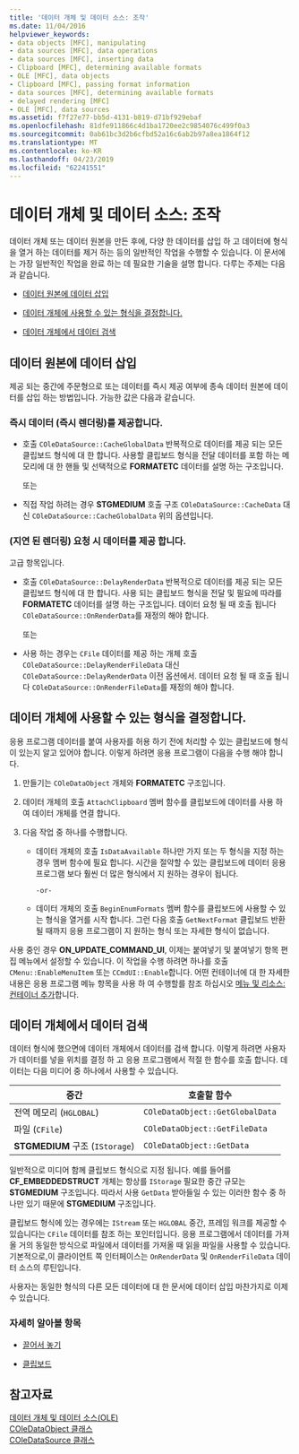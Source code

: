 ```yaml
---
title: '데이터 개체 및 데이터 소스: 조작'
ms.date: 11/04/2016
helpviewer_keywords:
- data objects [MFC], manipulating
- data sources [MFC], data operations
- data sources [MFC], inserting data
- Clipboard [MFC], determining available formats
- OLE [MFC], data objects
- Clipboard [MFC], passing format information
- data sources [MFC], determining available formats
- delayed rendering [MFC]
- OLE [MFC], data sources
ms.assetid: f7f27e77-bb5d-4131-b819-d71bf929ebaf
ms.openlocfilehash: 81dfe911866c4d1ba1720ee2c9854076c499f0a3
ms.sourcegitcommit: 0ab61bc3d2b6cfbd52a16c6ab2b97a8ea1864f12
ms.translationtype: MT
ms.contentlocale: ko-KR
ms.lasthandoff: 04/23/2019
ms.locfileid: "62241551"
---
```

# <a name="data-objects-and-data-sources-manipulation"></a>데이터 개체 및 데이터 소스: 조작

데이터 개체 또는 데이터 원본을 만든 후에, 다양 한 데이터를 삽입 하 고 데이터에 형식을 열거 하는 데이터를 제거 하는 등의 일반적인 작업을 수행할 수 있습니다. 이 문서에는 가장 일반적인 작업을 완료 하는 데 필요한 기술을 설명 합니다. 다루는 주제는 다음과 같습니다.

- [데이터 원본에 데이터 삽입](#_core_inserting_data_into_a_data_source)

- [데이터 개체에 사용할 수 있는 형식을 결정합니다.](#_core_determining_the_formats_available_in_a_data_object)

- [데이터 개체에서 데이터 검색](#_core_retrieving_data_from_a_data_object)

##  <a name="_core_inserting_data_into_a_data_source"></a> 데이터 원본에 데이터 삽입

제공 되는 중간에 주문형으로 또는 데이터를 즉시 제공 여부에 종속 데이터 원본에 데이터를 삽입 하는 방법입니다. 가능한 값은 다음과 같습니다.

### <a name="supplying-data-immediately-immediate-rendering"></a>즉시 데이터 (즉시 렌더링)를 제공합니다.

- 호출 `COleDataSource::CacheGlobalData` 반복적으로 데이터를 제공 되는 모든 클립보드 형식에 대 한 합니다. 사용할 클립보드 형식을 전달 데이터를 포함 하는 메모리에 대 한 핸들 및 선택적으로 **FORMATETC** 데이터를 설명 하는 구조입니다.

     또는

- 직접 작업 하려는 경우 **STGMEDIUM** 호출 구조 `COleDataSource::CacheData` 대신 `COleDataSource::CacheGlobalData` 위의 옵션입니다.

### <a name="supplying-data-on-demand-delayed-rendering"></a>(지연 된 렌더링) 요청 시 데이터를 제공 합니다.

고급 항목입니다.

- 호출 `COleDataSource::DelayRenderData` 반복적으로 데이터를 제공 되는 모든 클립보드 형식에 대 한 합니다. 사용 되는 클립보드 형식을 전달 및 필요에 따라를 **FORMATETC** 데이터를 설명 하는 구조입니다. 데이터 요청 될 때 호출 됩니다 `COleDataSource::OnRenderData`를 재정의 해야 합니다.

     또는

- 사용 하는 경우는 `CFile` 데이터를 제공 하는 개체 호출 `COleDataSource::DelayRenderFileData` 대신 `COleDataSource::DelayRenderData` 이전 옵션에서. 데이터 요청 될 때 호출 됩니다 `COleDataSource::OnRenderFileData`를 재정의 해야 합니다.

##  <a name="_core_determining_the_formats_available_in_a_data_object"></a> 데이터 개체에 사용할 수 있는 형식을 결정합니다.

응용 프로그램 데이터를 붙여 사용자를 허용 하기 전에 처리할 수 있는 클립보드에 형식이 있는지 알고 있어야 합니다. 이렇게 하려면 응용 프로그램이 다음을 수행 해야 합니다.

1. 만들기는 `COleDataObject` 개체와 **FORMATETC** 구조입니다.

1. 데이터 개체의 호출 `AttachClipboard` 멤버 함수를 클립보드에 데이터를 사용 하 여 데이터 개체를 연결 합니다.

1. 다음 작업 중 하나를 수행합니다.

   - 데이터 개체의 호출 `IsDataAvailable` 하나만 가지 또는 두 형식을 지정 하는 경우 멤버 함수에 필요 합니다. 시간을 절약할 수 있는 클립보드에 데이터 응용 프로그램 보다 훨씬 더 많은 형식에서 지 원하는 경우이 됩니다.

         -or-

   - 데이터 개체의 호출 `BeginEnumFormats` 멤버 함수를 클립보드에 사용할 수 있는 형식을 열거를 시작 합니다. 그런 다음 호출 `GetNextFormat` 클립보드 반환 될 때까지 응용 프로그램이 지 원하는 형식 또는 자세한 형식이 없습니다.

사용 중인 경우 **ON_UPDATE_COMMAND_UI**, 이제는 붙여넣기 및 붙여넣기 항목 편집 메뉴에서 설정할 수 있습니다. 이 작업을 수행 하려면 하나를 호출 `CMenu::EnableMenuItem` 또는 `CCmdUI::Enable`합니다. 어떤 컨테이너에 대 한 자세한 내용은 응용 프로그램 메뉴 항목을 사용 하 여 수행할를 참조 하십시오 [메뉴 및 리소스: 컨테이너 추가](../mfc/menus-and-resources-container-additions.md)합니다.

##  <a name="_core_retrieving_data_from_a_data_object"></a> 데이터 개체에서 데이터 검색

데이터 형식에 했으면에 데이터 개체에서 데이터를 검색 합니다. 이렇게 하려면 사용자가 데이터를 넣을 위치를 결정 하 고 응용 프로그램에서 적절 한 함수를 호출 합니다. 데이터는 다음 미디어 중 하나에서 사용할 수 있습니다.

|중간|호출할 함수|
|------------|----------------------|
|전역 메모리 (`HGLOBAL`)|`COleDataObject::GetGlobalData`|
|파일 (`CFile`)|`COleDataObject::GetFileData`|
|**STGMEDIUM** 구조 (`IStorage`)|`COleDataObject::GetData`|

일반적으로 미디어 함께 클립보드 형식으로 지정 됩니다. 예를 들어를 **CF_EMBEDDEDSTRUCT** 개체는 항상를 `IStorage` 필요한 중간 규모는 **STGMEDIUM** 구조입니다. 따라서 사용 `GetData` 받아들일 수 있는 이러한 함수 중 하나만 있기 때문에 **STGMEDIUM** 구조입니다.

클립보드 형식에 있는 경우에는 `IStream` 또는 `HGLOBAL` 중간, 프레임 워크를 제공할 수 있습니다는 `CFile` 데이터를 참조 하는 포인터입니다. 응용 프로그램에서 데이터를 가져올 거의 동일한 방식으로 파일에서 데이터를 가져올 때 읽을 파일을 사용할 수 있습니다. 기본적으로,이 클라이언트 쪽 인터페이스는 `OnRenderData` 및 `OnRenderFileData` 데이터 소스의 루틴입니다.

사용자는 동일한 형식의 다른 모든 데이터에 대 한 문서에 데이터 삽입 마찬가지로 이제 수 있습니다.

### <a name="what-do-you-want-to-know-more-about"></a>자세히 알아볼 항목

- [끌어서 놓기](../mfc/drag-and-drop-ole.md)

- [클립보드](../mfc/clipboard.md)

## <a name="see-also"></a>참고자료

[데이터 개체 및 데이터 소스(OLE)](../mfc/data-objects-and-data-sources-ole.md)<br/>
[COleDataObject 클래스](../mfc/reference/coledataobject-class.md)<br/>
[COleDataSource 클래스](../mfc/reference/coledatasource-class.md)
